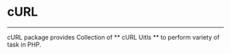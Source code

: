 # cURL

___

cURL package provides Collection of ** cURL Uitls ** to perform variety of task in PHP.
